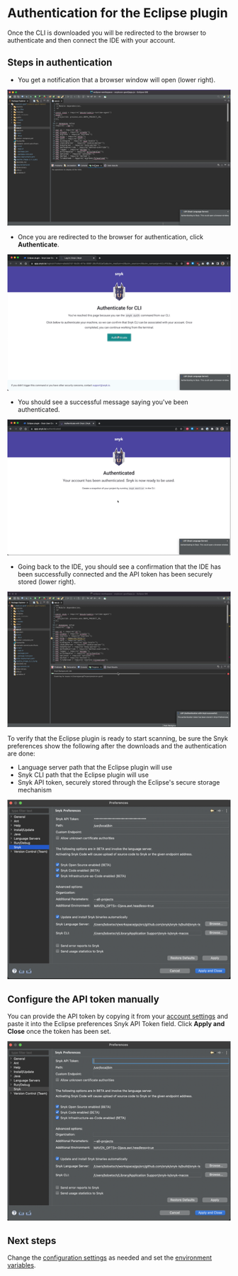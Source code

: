 # Authentication for the Eclipse plugin

Once the CLI is downloaded you will be redirected to the browser to authenticate and then connect the IDE with your account.

## Steps in authentication

* You get a notification that a browser window will open (lower right).

![Notification, browser window opening for authentication](<../../.gitbook/assets/Screenshot 2022-05-13 at 11.29.37.png>)

* Once you are redirected to the browser for authentication, click **Authenticate**.

![Authenticate](<../../.gitbook/assets/Screenshot 2022-05-13 at 11.30.02.png>)

* You should see a successful message saying you've been authenticated.

![Confirmation of authentication](<../../.gitbook/assets/Screenshot 2022-05-13 at 11.30.30 (1).png>)

* Going back to the IDE, you should see a confirmation that the IDE has been successfully connected and the API token has been securely stored (lower right).

![Confirmation of connection](<../../.gitbook/assets/Screenshot 2022-05-13 at 11.30.54.png>)

To verify that the Eclipse plugin is ready to start scanning, be sure the Snyk preferences show the following after the downloads and the authentication are done:

* Language server path that the Eclipse plugin will use
* Snyk CLI path that the Eclipse plugin will use
* Snyk API token, securely stored through the Eclipse's secure storage mechanism

![Snyk preferences](<../../.gitbook/assets/image (132).png>)

## Configure the API token manually

You can provide the API token by copying it from your [account settings](https://app.snyk.io/account) and paste it into the Eclipse preferences Snyk API Token field. Click **Apply and Close** once the token has been set.

![Configure token](<../../.gitbook/assets/image (170) (1).png>)

## Next steps

Change the [configuration settings](https://docs.snyk.io/ide-tools/eclipse-plugin/configuration-of-the-eclipse-plugin) as needed and set the [environment variables](https://docs.snyk.io/ide-tools/eclipse-plugin/environment-variables-for-the-eclipse-plugin).
